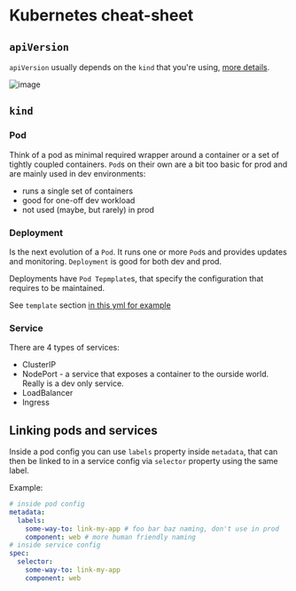# Kubernetes cheat-sheet

## `apiVersion`

`apiVersion` usually depends on the `kind` that you're using, [more details](https://matthewpalmer.net/kubernetes-app-developer/articles/kubernetes-apiversion-definition-guide.html).

![image](https://user-images.githubusercontent.com/26703675/62350427-9a983200-b4fa-11e9-847b-d5b660329d3d.png)

## `kind`

### Pod

Think of a pod as minimal required wrapper around a container or a set of tightly coupled containers. `Pod`s on their own are a bit too basic for prod and are mainly used in dev environments:

- runs a single set of containers
- good for one-off dev workload
- not used (maybe, but rarely) in prod

### Deployment

Is the next evolution of a `Pod`. It runs one or more `Pod`s and provides updates and monitoring. `Deployment` is good for both dev and prod.

Deployments have `Pod Tepmplate`s, that specify the configuration that requires to be maintained.

See `template` section [in this yml for example](./k8s/client-deployment.yml)

### Service

There are 4 types of services:

- ClusterIP
- NodePort - a service that exposes a container to the ourside world. Really is a dev only service.
- LoadBalancer
- Ingress

## Linking pods and services

Inside a pod config you can use `labels` property inside `metadata`, that can then be linked to in a service config via `selector` property using the same label.

Example:

```yml
# inside pod config
metadata:
  labels:
    some-way-to: link-my-app # foo bar baz naming, don't use in prod
    component: web # more human friendly naming
# inside service config
spec:
  selector:
    some-way-to: link-my-app
    component: web
```
